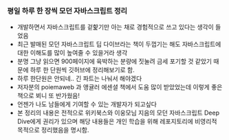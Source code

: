 ### 평일 하루 한 장씩 모던 자바스크립트 정리

- 개발하면서 자바스크립트를 겉핥기만 아는 채로 경험적으로 쓰고 있다는 생각이 들었음
- 최근 발매된 모던 자바스크립트 딥 다이브라는 책이 두껍기는 해도 자바스크립트에 대한 이해도를 많이 높여줄 수 있을거라 생각
- 분명 그냥 읽으면 900페이지에 육박하는 분량에 짓눌려 금세 포기할 것 같았기 때문에 하루 한 단원씩 깃허브에 정리해보기로 함.
- 하루 한단원은 안되네.. 긴 파트는 나눠서 해야겠다
- 저자분의 poiemaweb 과 앵귤러 에센셜 책에서 도움 많이 받았었는데 이렇게 좋은 책으로 뵈니 또 반가웠음!
- 언젠가 나도 남들에게 기여할 수 있는 개발자가 되고싶다
- 본 정리의 내용은 전적으로 위키북스와 이웅모님 지음의 모던 자바스크립트 Deep Dive에게 권리가 있으며 해당 내용들은 개인 학습을 위해 레포지토리에 비영리적 목적으로 정리했음을 명시함.
